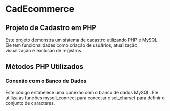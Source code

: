 # CadEcommerce

## Projeto de Cadastro em PHP

Este projeto demonstra um sistema de cadastro utilizando PHP e MySQL. Ele tem funcionalidades como criação de usuários, atualização, visualização e exclusão de registros.

## Métodos PHP Utilizados
### Conexão com o Banco de Dados

Este código estabelece uma conexão com o banco de dados MySQL. Ele utiliza as funções mysqli_connect para conectar e set_charset para definir o conjunto de caracteres.

